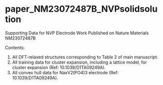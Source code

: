 # paper_NM23072487B_NVPsolidsolution
Supporting Data for NVP Electrode Work Published on Nature Materials NM23072487B

Contents:
1) All DFT-relaxed structures corresponding to Table 2 of main manuscript.
2) All training data for cluster expansion, including a lattice model, for cluster expansion (Ref: 10.1039/D1TA09249A).
3) All convex hull data for NaxV2(PO4)3 electrode (Ref: 10.1039/D1TA09249A).
